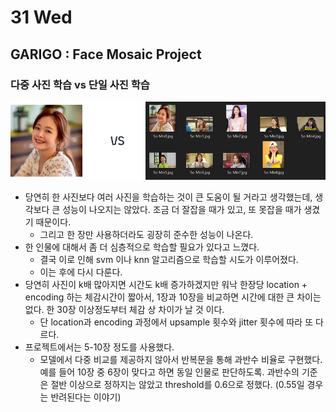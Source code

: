 # 31 Wed

## GARIGO : Face Mosaic Project

### 다중 사진 학습 vs 단일 사진 학습

![](../../.gitbook/assets/image%20%28416%29.png)

* 당연히 한 사진보다 여러 사진을 학습하는 것이 큰 도움이 될 거라고 생각했는데, 생각보다 큰 성능이 나오지는 않았다. 조금 더 잘잡을 때가 있고, 또 못잡을 때가 생겼기 때문이다.
  * 그리고 한 장만 사용하더라도 굉장히 준수한 성능이 나온다.
* 한 인물에 대해서 좀 더 심층적으로 학습할 필요가 있다고 느꼈다.
  * 결국 이로 인해 svm 이나 knn 알고리즘으로 학습할 시도가 이루어졌다.
  * 이는 후에 다시 다룬다.
* 당연히 사진이 k배 많아지면 시간도 k배 증가하겠지만 워낙 한장당 location + encoding 하는 체감시간이 짧아서, 1장과 10장을 비교하면 시간에 대한 큰 차이는 없다. 한 30장 이상정도부터 체감 상 차이가 날 것 이다.
  * 단 location과 encoding 과정에서 upsample 횟수와 jitter 횟수에 따라 또 다르다.
* 프로젝트에서는 5-10장 정도를 사용했다.
  * 모델에서 다중 비교를 제공하지 않아서 반복문을 통해 과반수 비율로 구현했다. 예를 들어 10장 중 6장이 맞다고 하면 동일 인물로 판단하도록. 과반수의 기준은 절반 이상으로 정하지는 않았고 threshold를 0.6으로 정했다. \(0.55일 경우는 반려된다는 이야기\)

